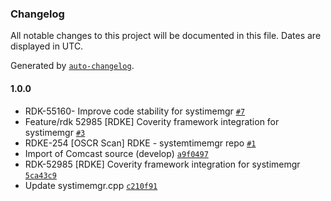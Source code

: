 ### Changelog

All notable changes to this project will be documented in this file. Dates are displayed in UTC.

Generated by [`auto-changelog`](https://github.com/CookPete/auto-changelog).

#### 1.0.0

- RDK-55160- Improve code stability for systimemgr [`#7`](https://github.com/rdkcentral/systemtimemgr/pull/7)
- Feature/rdk 52985 [RDKE] Coverity framework integration for systimemgr [`#3`](https://github.com/rdkcentral/systemtimemgr/pull/3)
- RDKE-254 [OSCR Scan] RDKE - systemtimemgr repo [`#1`](https://github.com/rdkcentral/systemtimemgr/pull/1)
- Import of Comcast source (develop) [`a9f0497`](https://github.com/rdkcentral/systemtimemgr/commit/a9f0497a7bce804954c6f33b99ea7185f310f836)
- RDK-52985 [RDKE] Coverity framework integration for systimemgr [`5ca43c9`](https://github.com/rdkcentral/systemtimemgr/commit/5ca43c996c2ef0fe6e8be9f59d0015f6a31ecb73)
- Update systimemgr.cpp [`c210f91`](https://github.com/rdkcentral/systemtimemgr/commit/c210f91c84f11ac38e0fd272d02963e60f1094f8)
